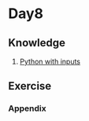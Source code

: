# Day8

## Knowledge

1. [Python with inputs](https://www.w3schools.com/python/gloss_python_function_arguments.asp)

## Exercise



### Appendix





